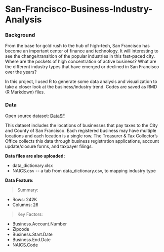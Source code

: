 # San-Francisco-Business-Industry-Analysis

### Background
From the base for gold rush to the hub of high-tech, San Francisco has become an important center of finance and technology. It will interesting to see the change/transition of the popular industries in this fast-paced city. Where are the pockets of high concentration of active business? What are the different industry types that have emerged or declined in San Francisco over the years?   

In this project, I used R to generate some data analysis and visualization to take a closer look at the business/industry trend. Codes are saved as RMD (R Markdown) files.

### Data
Open source dataset: [DataSF](https://data.sfgov.org/Economy-and-Community/Registered-Business-Locations-San-Francisco/g8m3-pdis) 

This dataset includes the locations of businesses that pay taxes to the City and County of San Francisco. Each registered business may have multiple locations and each location is a single row. The Treasurer & Tax Collector’s Office collects this data through business registration applications, account update/closure forms, and taxpayer filings.

**Data files are also uploaded:**

* data_dictionary.xlsx
* NAICS.csv -- a tab from data_dictionary.csv, to mapping industry type

**Data Feature:**
>Summary:
 * Rows: 242K          
 * Columns: 26
>Key Factors:
 * Business.Account.Number
 * Zipcode
 * Business.Start.Date
 * Business.End.Date
 * NAICS.Code
 
